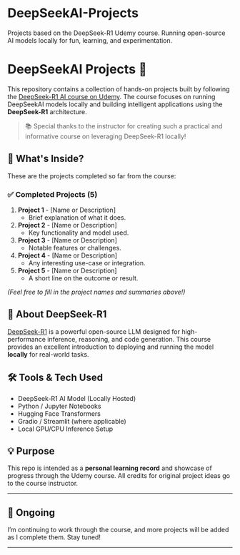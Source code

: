 # DeepSeekAI-Projects
Projects based on the DeepSeek-R1 Udemy course. Running open-source AI models locally for fun, learning, and experimentation.

# DeepSeekAI Projects 🚀

This repository contains a collection of hands-on projects built by following the [DeepSeek-R1 AI course on Udemy](https://www.udemy.com/share/10cSQ33@3f3vFbUBZgoziaCn1BgD4e27YQrp-DXfshQyWEra7yT4-vZuhKHVPSqlMQZRspbJ/). The course focuses on running DeepSeekAI models locally and building intelligent applications using the **DeepSeek-R1** architecture.

> 📚 Special thanks to the instructor for creating such a practical and informative course on leveraging DeepSeek-R1 locally!

## 📂 What's Inside?

These are the projects completed so far from the course:

### ✅ Completed Projects (5)

1. **Project 1** - [Name or Description]
   - Brief explanation of what it does.
2. **Project 2** - [Name or Description]
   - Key functionality and model used.
3. **Project 3** - [Name or Description]
   - Notable features or challenges.
4. **Project 4** - [Name or Description]
   - Any interesting use-case or integration.
5. **Project 5** - [Name or Description]
   - A short line on the outcome or result.

*(Feel free to fill in the project names and summaries above!)*

## 🧠 About DeepSeek-R1

[DeepSeek-R1](https://huggingface.co/deepseek-ai/deepseek-llm-7b-base) is a powerful open-source LLM designed for high-performance inference, reasoning, and code generation. This course provides an excellent introduction to deploying and running the model **locally** for real-world tasks.

## 🛠️ Tools & Tech Used

- DeepSeek-R1 AI Model (Locally Hosted)
- Python / Jupyter Notebooks
- Hugging Face Transformers
- Gradio / Streamlit (where applicable)
- Local GPU/CPU Inference Setup

## 💡 Purpose

This repo is intended as a **personal learning record** and showcase of progress through the Udemy course. All credits for original project ideas go to the course instructor.

---

## 🚧 Ongoing

I’m continuing to work through the course, and more projects will be added as I complete them. Stay tuned!

---

